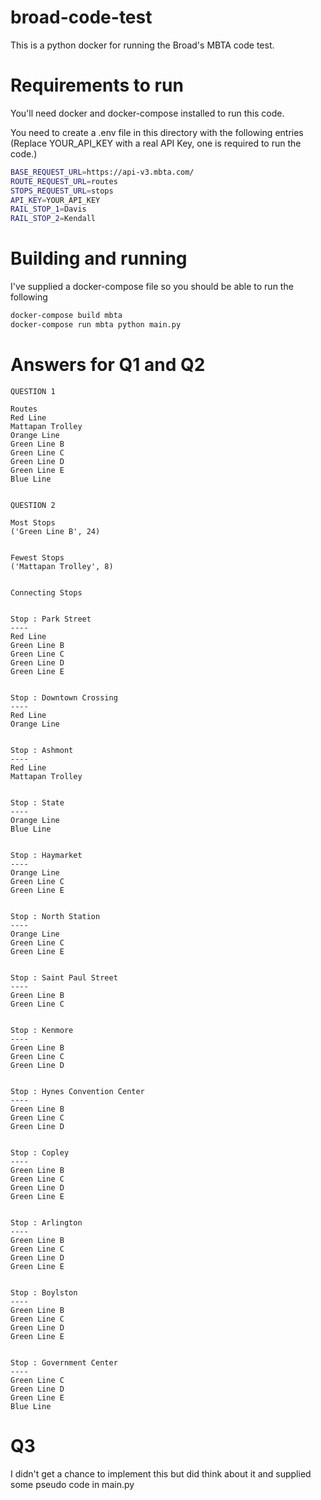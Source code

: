 # broad-code-test

This is a python docker for running the Broad's MBTA code test.

# Requirements to run

You'll need docker and docker-compose installed to run this code.

You need to create a .env file in this directory with the following entries (Replace YOUR_API_KEY with a real API Key, one is required to run the code.)

```bash
BASE_REQUEST_URL=https://api-v3.mbta.com/
ROUTE_REQUEST_URL=routes
STOPS_REQUEST_URL=stops
API_KEY=YOUR_API_KEY
RAIL_STOP_1=Davis
RAIL_STOP_2=Kendall
```

# Building and running

I've supplied a docker-compose file so you should be able to run the following

```bash
docker-compose build mbta
docker-compose run mbta python main.py
```

# Answers for Q1 and Q2

```
QUESTION 1

Routes
Red Line
Mattapan Trolley
Orange Line
Green Line B
Green Line C
Green Line D
Green Line E
Blue Line


QUESTION 2

Most Stops
('Green Line B', 24)


Fewest Stops
('Mattapan Trolley', 8)


Connecting Stops


Stop : Park Street
----
Red Line
Green Line B
Green Line C
Green Line D
Green Line E


Stop : Downtown Crossing
----
Red Line
Orange Line


Stop : Ashmont
----
Red Line
Mattapan Trolley


Stop : State
----
Orange Line
Blue Line


Stop : Haymarket
----
Orange Line
Green Line C
Green Line E


Stop : North Station
----
Orange Line
Green Line C
Green Line E


Stop : Saint Paul Street
----
Green Line B
Green Line C


Stop : Kenmore
----
Green Line B
Green Line C
Green Line D


Stop : Hynes Convention Center
----
Green Line B
Green Line C
Green Line D


Stop : Copley
----
Green Line B
Green Line C
Green Line D
Green Line E


Stop : Arlington
----
Green Line B
Green Line C
Green Line D
Green Line E


Stop : Boylston
----
Green Line B
Green Line C
Green Line D
Green Line E


Stop : Government Center
----
Green Line C
Green Line D
Green Line E
Blue Line
```

# Q3

I didn't get a chance to implement this but did think about it and supplied some pseudo code in main.py
